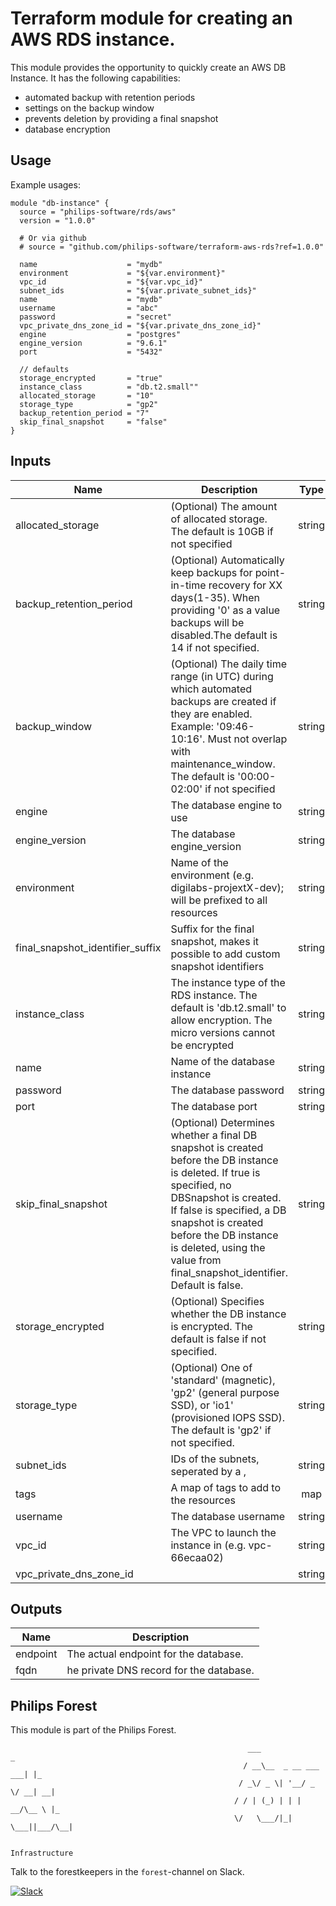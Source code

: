 # Terraform module for creating an AWS RDS instance.

This module provides the opportunity to quickly create an AWS DB Instance.
It has the following capabilities:

- automated backup with retention periods
- settings on the backup window
- prevents deletion by providing a final snapshot
- database encryption

## Usage
Example usages:

```
module "db-instance" {
  source = "philips-software/rds/aws"
  version = "1.0.0"

  # Or via github
  # source = "github.com/philips-software/terraform-aws-rds?ref=1.0.0"

  name                    = "mydb"
  environment             = "${var.environment}"
  vpc_id                  = "${var.vpc_id}"
  subnet_ids              = "${var.private_subnet_ids}"
  name                    = "mydb"
  username                = "abc"
  password                = "secret"
  vpc_private_dns_zone_id = "${var.private_dns_zone_id}"
  engine                  = "postgres"
  engine_version          = "9.6.1"
  port                    = "5432"

  // defaults
  storage_encrypted       = "true"
  instance_class          = "db.t2.small""
  allocated_storage       = "10"
  storage_type            = "gp2"
  backup_retention_period = "7"
  skip_final_snapshot     = "false"
}

```


## Inputs

| Name                             | Description                                                                                                                                                                                                                                                                                          | Type   | Default           | Required |
|----------------------------------|------------------------------------------------------------------------------------------------------------------------------------------------------------------------------------------------------------------------------------------------------------------------------------------------------|:------:|:-----------------:|:--------:|
| allocated_storage                | (Optional) The amount of allocated storage. The default is 10GB if not specified                                                                                                                                                                                                                     | string | `10`              | no       |
| backup_retention_period          | (Optional) Automatically keep backups for point-in-time recovery for XX days(1-35). When providing '0' as a value backups will be disabled.The default is 14 if not specified.                                                                                                                       | string | `7`               | no       |
| backup_window                    | (Optional) The daily time range (in UTC) during which automated backups are created if they are enabled. Example: '09:46-10:16'. Must not overlap with maintenance_window. The default is '00:00-02:00' if not specified                                                                             | string | `00:00-02:00`     | no       |
| engine                           | The database engine to use                                                                                                                                                                                                                                                                           | string | -                 | yes      |
| engine_version                   | The database engine_version                                                                                                                                                                                                                                                                          | string | -                 | yes      |
| environment                      | Name of the environment (e.g. digilabs-projextX-dev); will be prefixed to all resources                                                                                                                                                                                                              | string | -                 | yes      |
| final_snapshot_identifier_suffix | Suffix for the final snapshot, makes it possible to add custom snapshot identifiers                                                                                                                                                                                                                  | string | `-final-snapshot` | no       |
| instance_class                   | The instance type of the RDS instance. The default is 'db.t2.small' to allow encryption. The micro versions cannot be encrypted                                                                                                                                                                      | string | `db.t2.small`     | no       |
| name                             | Name of the database instance                                                                                                                                                                                                                                                                        | string | -                 | yes      |
| password                         | The database password                                                                                                                                                                                                                                                                                | string | -                 | yes      |
| port                             | The database port                                                                                                                                                                                                                                                                                    | string | -                 | yes      |
| skip_final_snapshot              | (Optional) Determines whether a final DB snapshot is created before the DB instance is deleted. If true is specified, no DBSnapshot is created. If false is specified, a DB snapshot is created before the DB instance is deleted, using the value from final_snapshot_identifier. Default is false. | string | `false`           | no       |
| storage_encrypted                | (Optional) Specifies whether the DB instance is encrypted. The default is false if not specified.                                                                                                                                                                                                    | string | `true`            | no       |
| storage_type                     | (Optional) One of 'standard' (magnetic), 'gp2' (general purpose SSD), or 'io1' (provisioned IOPS SSD). The default is 'gp2' if not specified.                                                                                                                                                        | string | `gp2`             | no       |
| subnet_ids                       | IDs of the subnets, seperated by a ,                                                                                                                                                                                                                                                                 | string | -                 | yes      |
| tags                             | A map of tags to add to the resources                                                                                                                                                                                                                                                                | map    | `<map>`           | no       |
| username                         | The database username                                                                                                                                                                                                                                                                                | string | -                 | yes      |
| vpc_id                           | The VPC to launch the instance in (e.g. vpc-66ecaa02)                                                                                                                                                                                                                                                | string | -                 | yes      |
| vpc_private_dns_zone_id          |                                                                                                                                                                                                                                                                                                      | string | -                 | yes      |

## Outputs

| Name     | Description                             |
|----------|-----------------------------------------|
| endpoint | The actual endpoint for the database.   |
| fqdn     | he private DNS record for the database. |



## Philips Forest

This module is part of the Philips Forest.

```
                                                     ___                   _
                                                    / __\__  _ __ ___  ___| |_
                                                   / _\/ _ \| '__/ _ \/ __| __|
                                                  / / | (_) | | |  __/\__ \ |_
                                                  \/   \___/|_|  \___||___/\__|  

                                                                 Infrastructure
```

Talk to the forestkeepers in the `forest`-channel on Slack.

[![Slack](https://philips-software-slackin.now.sh/badge.svg)](https://philips-software-slackin.now.sh)
